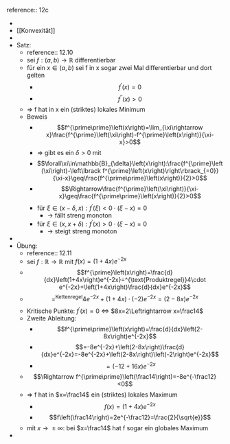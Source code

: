 reference:: 12c

-
- [[Konvexität]]
-
- Satz:
	- reference:: 12.10
	- sei $f:\left(a,b\right)\rightarrow\mathbb{R}$ differentierbar
	- für ein $x\in\left(a,b\right)$ sei f in x sogar zwei Mal differentierbar und dort gelten
		- $$f^{\prime}\left(x\right)=0$$
		- $$f^{\prime\prime}\left(x\right)>0$$
	- => f hat in x ein (striktes) lokales Minimum
	- Beweis
		- $$f^{\prime\prime}\left(x\right)=\lim_{\xi\rightarrow x}\frac{f^{\prime}\left(\xi\right)-f^{\prime}\left(x\right)}{\xi-x}>0$$
		- => gibt es ein $\delta>0$ mit
		- $$\forall\xi\in\mathbb{B}_{\delta}\left(x\right):\frac{f^{\prime}\left(\xi\right)-\left\lbrack f^{\prime}\left(x\right)\right\rbrack_{=0}}{\xi-x}\geq\frac{f^{\prime\prime}\left(x\right)}{2}>0$$
		- $$\Rightarrow\frac{f^{\prime}\left(\xi\right)}{\xi-x}\geq\frac{f^{\prime\prime}\left(x\right)}{2}>0$$
		- für $\xi\in\left(x-\delta,x\right):f^{\prime}\left(\xi\right)<0\cdot\left(\xi-x\right)=0$
			- -> fällt streng monoton
		- für $\xi\in\left(x,x+\delta\right):f^{\prime}\left(x\right)>0\cdot\left(\xi-x\right)=0$
			- -> steigt streng monoton
-
- Übung:
	- reference:: 12.11
	- sei $f:\mathbb{R}\rightarrow\mathbb{R}$ mit $f\left(x\right)=\left(1+4x\right)e^{-2x}$
	- $$f^{\prime}\left(x\right)=\frac{d}{dx}\left(1+4x\right)e^{-2x}=^{\text{Produktregel}}4\cdot e^{-2x}+\left(1+4x\right)\frac{d}{dx}e^{-2x}$$
	- $$=^{\text{Kettenregel}}4e^{-2x}+\left(1+4x\right)\cdot\left(-2\right)e^{-2x}=\left(2-8x\right)e^{-2x}$$
	- Kritische Punkte: $f^{\prime}\left(x\right)=0$ <=> $8x=2\Leftrightarrow x=\frac14$
	- Zweite Ableitung:
		- $$f^{\prime\prime}\left(x\right)=\frac{d}{dx}\left(2-8x\right)e^{-2x}$$
		- $$=-8e^{-2x}+\left(2-8x\right)\frac{d}{dx}e^{-2x}=-8e^{-2x}+\left(2-8x\right)\left(-2\right)e^{-2x}$$
		- $$=\left(-12+16x\right)e^{-2x}$$
	- $$\Rightarrow f^{\prime\prime}\left(\frac14\right)=-8e^{-\frac12}<0$$
	- => f hat in $x=\frac14$ ein (striktes) lokales Maximum
		- $$f\left(x\right)=\left(1+4x\right)e^{-2x}$$
		- $$f\left(\frac14\right)=2e^{-\frac12}=\frac{2}{\sqrt{e}}$$
	- mit $x\longrightarrow{}_{}\pm\infty$: bei $x=\frac14$ hat f sogar ein globales Maximum
-